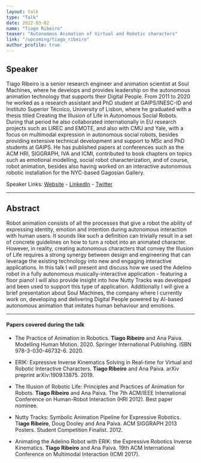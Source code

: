 ```yaml
---
layout: talk
type: "Talk"
date: 2022-03-02
name: "Tiago Ribeiro"
teaser: "Autonomous Animation of Virtual and Robotic characters"
link: "/upcoming/tiago_ribeiro" 
author_profile: true
---
```



## Speaker
Tiago Ribeiro is a senior research engineer and animation scientist at Soul Machines, where he develops and provides leadership on the autonomous animation technology that supports their Digital People. From 2011 to 2020 he worked as a research assistant and PhD student at GAIPS/INESC-ID and Instituto Superior Técnico, University of Lisbon, where he graduated with a thesis titled Creating the Illusion of Life in Autonomous Social Robots. During that period he also collaborated internationally in EU research projects such as LIREC and EMOTE, and also with CMU and Yale, with a focus on multimodal expression in autonomous social robots, besides providing extensive technical development and support to MSc and PhD students at GAIPS. He has published papers at conferences such as the ACM HRI, SIGGRAPH, IVA and ICMI, contributed to book chapters on topics such as emotional modelling, social robot characterization, and of course, robot animation, besides also having worked on an interactive autonomous robotic installation for the NYC-based Gagosian Gallery.

Speaker Links: [Website](www.tiagoribeiro.pt) - [LinkedIn](https://www.linkedin.com/in/tiagrib) - [Twitter](https://twitter.com/tiaguirib)

---

## Abstract
Robot animation consists of all the processes that give a robot the ability of expressing identity, emotion and intention during autonomous interaction with human users.
It sounds like such a definition can trivially result in a set of concrete guidelines on how to turn a robot into an animated character. However, in reality, creating autonomous characters that convey the Illusion of Life requires a strong synergy between design and engineering that can leverage the existing technology into new and engaging interactive applications.
In this talk I will present and discuss how we used the Adelino robot in a fully autonomous musically-interactive application - featuring a floor piano! I will also provide insight into how Nutty Tracks was developed and been used to support this type of application.
Additionally I will give a brief presentation about Soul Machines, the company where I currently work on, developing and delivering Digital People powered by AI-based autonomous animation that imitates human behaviour and emotions.


---

#### Papers covered during the talk
* The Practice of Animation in Robotics. **Tiago Ribeiro** and Ana Paiva. Modelling Human Motion. 2020. Springer International Publishing. ISBN 978-3-030-46732-6. 2020.

* ERIK: Expressive Inverse Kinematics Solving in Real-time for Virtual and Robotic Interactive Characters. **Tiago Ribeiro** and Ana Paiva. arXiv preprint arXiv:1909.13875. 2019.

* The Illusion of Robotic Life: Principles and Practices of Animation for Robots. **Tiago Ribeiro** and Ana Paiva. The 7th ACM/IEEE International Conference on Human-Robot Interaction (HRI 2012). Best paper nominee.

* Nutty Tracks: Symbolic Animation Pipeline for Expressive Robotics. T**iago Ribeiro**, Doug Dooley and Ana Paiva. ACM SIGGRAPH 2013 Posters. Student Competition Finalist. 2012.

* Animating the Adelino Robot with ERIK: the Expressive Robotics Inverse Kinematics. **Tiago Ribeiro** and Ana Paiva. 19th ACM International Conference on Multimodal Interaction (ICMI 2017).
